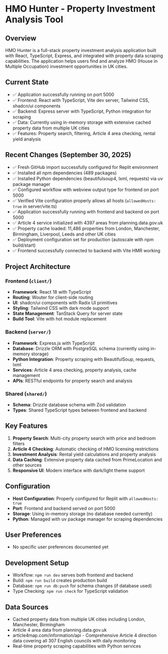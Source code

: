 # HMO Hunter - Property Investment Analysis Tool

## Overview
HMO Hunter is a full-stack property investment analysis application built with React, TypeScript, Express, and integrated with property data scraping capabilities. The application helps users find and analyze HMO (House in Multiple Occupation) investment opportunities in UK cities.

## Current State
- ✅ Application successfully running on port 5000
- ✅ Frontend: React with TypeScript, Vite dev server, Tailwind CSS, shadcn/ui components
- ✅ Backend: Express server with TypeScript, Python integration for scraping
- ✅ Data: Currently using in-memory storage with extensive cached property data from multiple UK cities
- ✅ Features: Property search, filtering, Article 4 area checking, rental yield analysis

## Recent Changes (September 30, 2025)
- ✅ Fresh GitHub import successfully configured for Replit environment
- ✅ Installed all npm dependencies (489 packages)
- ✅ Installed Python dependencies (beautifulsoup4, lxml, requests) via uv package manager
- ✅ Configured workflow with webview output type for frontend on port 5000
- ✅ Verified Vite configuration properly allows all hosts (`allowedHosts: true` in server/vite.ts)
- ✅ Application successfully running with frontend and backend on port 5000
- ✅ Article 4 service initialized with 4397 areas from planning.data.gov.uk
- ✅ Property cache loaded: 11,486 properties from London, Manchester, Birmingham, Liverpool, Leeds and other UK cities
- ✅ Deployment configuration set for production (autoscale with npm build/start)
- ✅ Frontend successfully connected to backend with Vite HMR working

## Project Architecture
### Frontend (`client/`)
- **Framework**: React 18 with TypeScript
- **Routing**: Wouter for client-side routing
- **UI**: shadcn/ui components with Radix UI primitives
- **Styling**: Tailwind CSS with dark mode support
- **State Management**: TanStack Query for server state
- **Build Tool**: Vite with hot module replacement

### Backend (`server/`)
- **Framework**: Express.js with TypeScript
- **Database**: Drizzle ORM with PostgreSQL schema (currently using in-memory storage)
- **Python Integration**: Property scraping with BeautifulSoup, requests, lxml
- **Services**: Article 4 area checking, property analysis, cache management
- **APIs**: RESTful endpoints for property search and analysis

### Shared (`shared/`)
- **Schema**: Drizzle database schema with Zod validation
- **Types**: Shared TypeScript types between frontend and backend

## Key Features
1. **Property Search**: Multi-city property search with price and bedroom filters
2. **Article 4 Checking**: Automatic checking of HMO licensing restrictions
3. **Investment Analysis**: Rental yield calculations and property analysis
4. **Data Caching**: Extensive property data cached from PrimeLocation and other sources
5. **Responsive UI**: Modern interface with dark/light theme support

## Configuration
- **Host Configuration**: Properly configured for Replit with `allowedHosts: true`
- **Port**: Frontend and backend served on port 5000
- **Storage**: Using in-memory storage (no database needed currently)
- **Python**: Managed with uv package manager for scraping dependencies

## User Preferences
- No specific user preferences documented yet

## Development Setup
- Workflow: `npm run dev` serves both frontend and backend
- Build: `npm run build` creates production build
- Database: `npm run db:push` for schema changes (if database used)
- Type Checking: `npm run check` for TypeScript validation

## Data Sources
- Cached property data from multiple UK cities including London, Manchester, Birmingham
- Article 4 area data from planning.data.gov.uk
- article4map.com/information/api - Comprehensive Article 4 direction data covering all 307 English councils with daily monitoring
- Real-time property scraping capabilities with Python services